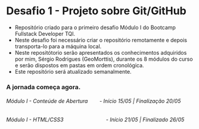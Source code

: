# Desafio 1 - Projeto sobre Git/GitHub

- Repositório criado para o primeiro desafio Módulo I do Bootcamp Fullstack Developer TQI.
- Neste desafio foi necessário criar o repositório remotamente e depois transporta-lo para a máquina local.
- Neste repositótorio serão apresentados os conhecimentos adquiridos por mim, Sérgio Rodrigues (GeoMorttis), durante os 8 módulos do curso e serão dispostos em pastas em ordem cronológica.
- Este repositório será atualizado semanalmente.

### A jornada começa agora.

###### Módulo I - Conteúde de Abertura        - Início 15/05 | Finalização 20/05

###### Módulo I - HTML/CSS3                             - Início 21/05 | Finalizado 26/05
